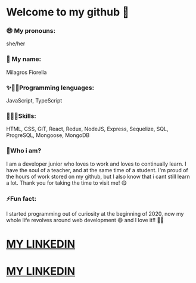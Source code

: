 # Welcome to my github 👋

### 😄 My pronouns: 
she/her

### 💖 My name:
Milagros Fiorella

### ✨👩‍🎓Programming lenguages:
 JavaScript, TypeScript

### 👩🏾‍💻Skills:
HTML,
CSS,
GIT,
React,
Redux,
NodeJS,
Express, 
Sequelize,
SQL, 
ProgreSQL,
Mongoose,
MongoDB

### 💬Who i am?

I am a developer junior who loves to work and loves to continually learn.
I have the soul of a teacher, and at the same time of a student.
I'm proud of the hours of work stored on my github, but I also know that i cant still learn a lot. Thank you for taking the time to visit me!   😋


### ⚡Fun fact:
I started programming out of curiosity at the beginning of 2020, now my whole life revolves around web development 😄 
and I love it!! 💓💗

# [MY LINKEDIN](https://www.linkedin.com/in/milagroslechares/)

# [MY LINKEDIN](mifilechares@gmail.com)



<!--
**mflec/mflec** is a ✨ _special_ ✨ repository because its `README.md` (this file) appears on your GitHub profile.
-->
